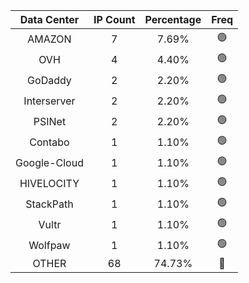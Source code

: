 | Data Center | IP Count | Percentage | Freq |
|:------------:|:--------:|:-----------:|:-----:|
| AMAZON | 7 | 7.69% | 🟢 |
| OVH | 4 | 4.40% | 🟢 |
| GoDaddy | 2 | 2.20% | 🟢 |
| Interserver | 2 | 2.20% | 🟢 |
| PSINet | 2 | 2.20% | 🟢 |
| Contabo | 1 | 1.10% | 🟢 |
| Google-Cloud | 1 | 1.10% | 🟢 |
| HIVELOCITY | 1 | 1.10% | 🟢 |
| StackPath | 1 | 1.10% | 🟢 |
| Vultr | 1 | 1.10% | 🟢 |
| Wolfpaw | 1 | 1.10% | 🟢 |
| OTHER | 68 | 74.73% | 🔴 |